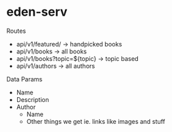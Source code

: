 # eden-serv

Routes

- api/v1/featured/ -> handpicked books
- api/v1/books -> all books
- api/v1/books?topic=\${topic} -> topic based
- api/v1/authors -> all authors

Data Params

- Name
- Description
- Author
  - Name
  - Other things we get ie. links like images and stuff
